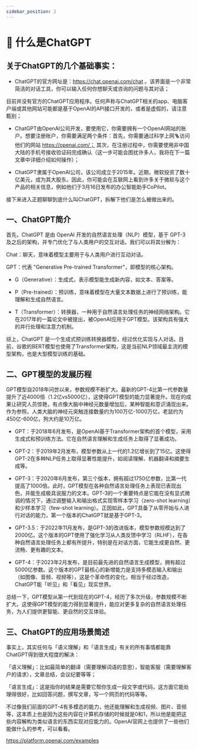```yaml
---
sidebar_position: 2
---
```


# 💬 什么是ChatGPT


## 关于ChatGPT的几个基础事实：

- ChatGPT的官方网址是：https://chat.openai.com/chat 。该界面是一个非常简洁的对话工具，你可以输入任何你想聊天或咨询的问题与其对话；

目前并没有官方的ChatGPT应用程序。任何声称与ChatGPT相关的app、电脑客户端或其他网站可能都是基于OpenAI的API接口开发的，或者是虚假的，请注意甄别；

- ChatGPT由OpenAI公司开发，要使用它，你需要拥有一个OpenAI网站的账户。想要注册账户，你需要满足两个条件：首先，你需要通过科学上网🪜访问他们的网站 https://openai.com/； 其次，在注册过程中，你需要使用非中国大陆的手机号接收验证码完成确认（这一步可能会困扰许多人，我将在下一篇文章中详细介绍如何操作）；

- ChatGPT隶属于OpenAI公司，该公司成立于2015年。近期，微软投资了数十亿美元，成为其大股东。因此，你可能会在互联网上看到许多关于微软与这个产品的相关信息，例如他们于3月16日发布的办公智能助手CoPilot。

接下来进入正题聊聊到底什么叫ChatGPT，拆解下他们是怎么被做出来的。

## 一、ChatGPT简介

首先，ChatGPT 是由 OpenAI 开发的自然语言处理（NLP）模型，基于 GPT-3 及之后的架构，并专门优化了与人类用户的交互对话。我们可以将其分解为：

Chat：聊天，意味着模型主要用于与人类用户进行互动对话。

GPT：代表 "Generative Pre-trained Transformer"，即模型的核心架构。

- G（Generative）：生成式，表示模型能生成新内容，如文本、答案等。

- P（Pre-trained）：预训练，意味着模型在大量文本数据上进行了预训练，能理解和生成自然语言。

- T（Transformer）：转换器，一种用于自然语言处理任务的神经网络架构。它在2017年的一篇论文中被提出，被OpenAI应用于GPT模型。该架构具有强大的并行处理和注意力机制。

综上，ChatGPT 是一个生成式预训练转换器模型，经过优化实现与人对话。目前，谷歌的BERT模型也使用了Transformer架构，这是当前NLP领域最主流的模型架构，也是大型模型训练的基础。

## 二、GPT模型的发展历程

GPT模型自2018年问世以来，参数规模不断扩大。最新的GPT-4比第一代参数量提升了近4000倍（1.2亿vs5000亿），这使得GPT模型的能力显著提升。现在的成果让研究人员惊艳，有点像大脑中神经元数量增加后，某种智能和意识涌现出来。作为参照，人类大脑的神经元突触连接数量约为100万亿-1000万亿，老鼠约为450亿-600亿，狗大约是10万亿。

- GPT：于2018年6月发布，是OpenAI基于Transformer架构的首个模型，采用生成式和预训练方法。它在自然语言理解和生成任务上取得了显著成功。

- GPT-2：于2019年2月发布，模型参数从上一代的1.2亿增长到了15亿。这使得GPT-2在多种NLP任务上取得显著性能提升，如阅读理解、机器翻译和摘要生成等。

- GPT-3：于2020年6月发布，第三个版本，拥有超过1750亿参数，比第一代提高了1000倍。此时，GPT模型在各种自然语言处理任务上表现已表现出色，并能生成极具说服力的文本。GPT-3的一个重要特点是它能在没有显式微调的情况下，通过调整输入和输出格式实现零样本学习（zero-shot learning）和少样本学习（few-shot learning）。正因如此，GPT具备了从零开始与人进行对话的能力，第一个版本的ChatGPT就是基于GPT-3。

- GPT-3.5：于2022年11月发布，是GPT-3的改进版本，模型参数规模达到了2000亿。这个版本的GPT使用了强化学习从人类反馈中学习（RLHF），在各种自然语言处理任务上都有所提升，特别是在对话方面，它能生成更自然、更流畅、更有趣的文本。

- GPT-4：于2023年2月发布，是目前最先进的自然语言生成模型，拥有超过5000亿参数。这个版本的GPT最核心的新增能力是支持多模态输入和输出（如图像、音频、视频等），这是个革命性的变化，相当于经过改造，ChatGPT能「听见」和「看见」现实世界。

总结一下，GPT模型从第一代到现在的GPT-4，经历了多次升级，参数规模不断扩大。这使得GPT模型的能力得到显著提升，能应对更多复杂的自然语言处理任务，为人们提供更智能、更自然的交互体验。

## 三、ChatGPT的应用场景简述

事实上，其实任何与「语义理解」和「语言生成」有关的所有事情都能靠ChatGPT得到很大程度的解决：

「语义理解」：比如最简单的翻译（需要理解词语的意思），智能客服（需要理解客户的请求），文章总结，会议纪要等等；

「语言生成」：这是指你的结果是需要它帮你生成一段文字或代码，这方面它能处理得很好，比如回答问题，撰写文章，写一个网页的代码等等。

不过像我们前面的GPT-4有多模态的能力，他还能理解和生成视频、图片、音频等，这本质上也是因为这些内容在计算机存储的时候就是0和1，所以他是能把这些内容解构为类似语言的东西实现对应能力的。OpenAI官网上也提供了一些他们能做什么的参考，可以看看。

https://platform.openai.com/examples

